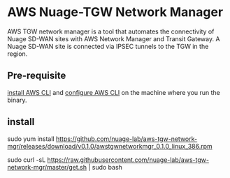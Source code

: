 # AWS Nuage-TGW Network Manager

AWS TGW network manager is a tool that automates the connectivity of Nuage SD-WAN sites with AWS Network Manager and Transit Gateway. A Nuage SD-WAN site is connected via IPSEC tunnels to the TGW in the region.

## Pre-requisite

[install AWS CLI](https://docs.aws.amazon.com/cli/latest/userguide/cli-chap-install.html) and [configure AWS CLI](https://docs.aws.amazon.com/cli/latest/userguide/cli-configure-quickstart.html) on the machine where you run the binary.

## install

sudo yum install https://github.com/nuage-lab/aws-tgw-network-mgr/releases/download/v0.1.0/awstgwnetworkmgr_0.1.0_linux_386.rpm


sudo curl -sL https://raw.githubusercontent.com/nuage-lab/aws-tgw-network-mgr/master/get.sh | sudo bash